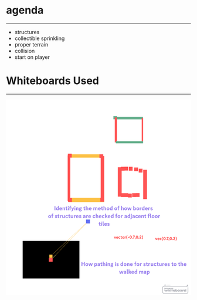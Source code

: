 # agenda
---
- structures
- collectible sprinkling
- proper terrain
- collision
- start on player

# Whiteboards Used
---
![Image](../whiteboards/structure-algorithms.png)
